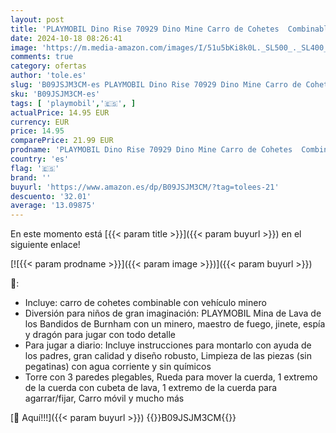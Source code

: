 ```yaml
---
layout: post
title: 'PLAYMOBIL Dino Rise 70929 Dino Mine Carro de Cohetes  Combinable con vehículos ferroviarios  Juguete para niños a Partir de 5 años'
date: 2024-10-18 08:26:41
image: 'https://m.media-amazon.com/images/I/51u5bKi8k0L._SL500_._SL400_.jpg'
comments: true
category: ofertas
author: 'tole.es'
slug: 'B09JSJM3CM-es PLAYMOBIL Dino Rise 70929 Dino Mine Carro de Cohetes...'
sku: 'B09JSJM3CM-es'
tags: [ 'playmobil','🇪🇸', ]
actualPrice: 14.95 EUR
currency: EUR
price: 14.95
comparePrice: 21.99 EUR
prodname: 'PLAYMOBIL Dino Rise 70929 Dino Mine Carro de Cohetes  Combinable con vehículos ferroviarios  Juguete para niños a Partir de 5 años'
country: 'es'
flag: '🇪🇸'
brand: ''
buyurl: 'https://www.amazon.es/dp/B09JSJM3CM/?tag=tolees-21'
descuento: '32.01'
average: '13.09875'
---
```


En este momento está [{{< param title >}}]({{< param buyurl >}}) en el siguiente enlace!

[![{{< param prodname >}}]({{< param image >}})]({{< param buyurl >}})

🔎:

- Incluye: carro de cohetes combinable con vehículo minero
- Diversión para niños de gran imaginación: PLAYMOBIL Mina de Lava de los Bandidos de Burnham con un minero, maestro de fuego, jinete, espía y dragón para jugar con todo detalle
- Para jugar a diario: Incluye instrucciones para montarlo con ayuda de los padres, gran calidad y diseño robusto, Limpieza de las piezas (sin pegatinas) con agua corriente y sin químicos
- Torre con 3 paredes plegables, Rueda para mover la cuerda, 1 extremo de la cuerda con cubeta de lava, 1 extremo de la cuerda para agarrar/fijar, Carro móvil y mucho más

[🛒 Aquí!!!]({{< param buyurl >}})
{{<world>}}B09JSJM3CM{{</world>}}
